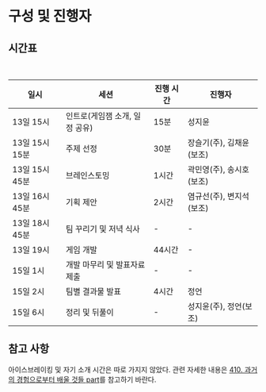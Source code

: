 # 구성 및 진행자

## 시간표 
<table>
  <thead>
    <tr>
      <th>일시</th>
      <th>세션</th>
      <th>진행 시간</th>
      <th>진행자</th>
    </tr>
  </thead>
  <tbody>
    <tr>
      <td>13일 15시</td>
      <td>인트로(게임잼 소개, 일정 공유)</td>
      <td>15분</td>
      <td>성지윤</td>
    </tr>
    <tr>
      <td>13일 15시 15분</td>
      <td>주제 선정</td>
      <td>30분</td>
      <td>장슬기(주), 김채윤(보조)</td>
    </tr>
    <tr>
      <td>13일 15시 45분</td>
      <td>브레인스토밍</td>
      <td>1시간</td>
      <td>곽민영(주), 송시호(보조)</td>
    </tr>
    <tr>
      <td>13일 16시 45분</td>
      <td>기획 제안</td>
      <td>2시간</td>
      <td>염규선(주), 변지석(보조)</td>
    </tr>
    <tr>
      <td>13일 18시 45분</td>
      <td>팀 꾸리기 및 저녁 식사</td>
      <td>-</td>
      <td>-</td>
    </tr>
    <tr>
      <td>13일 19시</td>
      <td>게임 개발</td>
      <td>44시간</td>
      <td>-</td>
    </tr>
    <tr>
      <td>15일 1시</td>
      <td>개발 마무리 및 발표자료 제출</td>
      <td>-</td>
      <td>-</td>
    </tr>
    <tr>
      <td>15일 2시</td>
      <td>팀별 결과물 발표</td>
      <td>4시간</td>
      <td>정언</td>
    </tr>
    <tr>
      <td>15일 6시</td>
      <td>정리 및 뒤풀이</td>
      <td>-</td>
      <td>성지윤(주), 정언(보조)</td>
    </tr>
  </tbody>
</table>

## 참고 사항 
아이스브레이킹 및 자기 소개 시간은 따로 가지지 않았다. 관련 자세한 내용은 [410. 과거의 경험으로부터 배울 것들 part](410.과거의-경험으로부터-배울-것들.md)를 참고하기 바란다.
